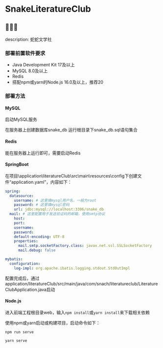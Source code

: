 # SnakeLiteratureClub

## 🐍🐍🐍

description: 蛇蛇文学社

### 部署前置软件要求

- Java Development Kit 17及以上
- MySQL 8.0及以上
- Redis
- 搭配npm或yarn的Node.js 16.0及以上，推荐20

### 部署方法

#### MySQL

启动MySQL服务

在服务器上创建数据库snake_db
运行根目录下snake_db.sql语句集合

#### Redis

能在服务器上运行即可，需要启动Redis

#### SpringBoot

在项目\application\literatureClub\src\main\resources\config下创建文件“application.yaml”，内容如下：

```yaml
spring:
  datasource:
    username: # 这里填mysql用户名，一般为root
    password: # 这里填mysql密码
    url: jdbc:mysql://localhost:3306/snake_db
  mail: # 这里配置用于发送验证码的邮箱，使用smtp协议
    host: 
    port: 
    username: 
    password: 
    default-encoding: UTF-8
    properties:
      mail.smtp.socketFactory.class: javax.net.ssl.SSLSocketFactory
      mail.debug: false

mybatis:
  configuration:
    log-impl: org.apache.ibatis.logging.stdout.StdOutImpl
```

配置完成后，通过application/literatureClub/src/main/java/com/snach/literatureclub/LiteratureClubApplication.java启动

#### Node.js

进入前端工程根目录web，输入`npm install`或`yarn install`来下载相关依赖

使用npm或yarn启动或构建项目，启动命令如下：

```
npm run serve
```

```
yarn serve
```